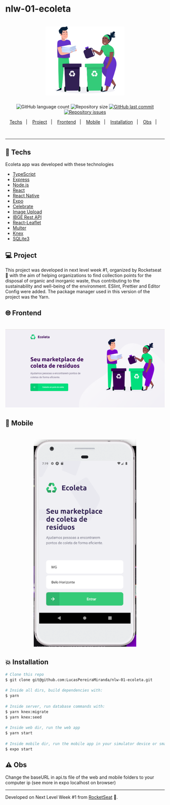 # nlw-01-ecoleta


<h1 align="center">
  <img alt="Ecoleta" title="#ecoleta" src=".github/logo.png" width="250px" />
</h1>

<p align="center">
  <img alt="GitHub language count" src="https://img.shields.io/github/languages/count/LucasPereiraMiranda/nlw-01-ecoleta">

  <img alt="Repository size" src="https://img.shields.io/github/repo-size/LucasPereiraMiranda/nlw-01-ecoleta">
  
  <a href="https://github.com/LucasPereiraMiranda/nlw-01-ecoleta/commits/master">
    <img alt="GitHub last commit" src="https://img.shields.io/github/last-commit/LucasPereiraMiranda/nlw-01-ecoleta">
  </a>

  <a href="https://github.com/LucasPereiraMiranda/nlw-01-ecoleta/issues">
    <img alt="Repository issues" src="https://img.shields.io/github/issues/LucasPereiraMiranda/nlw-01-ecoleta">
  </a>
</p>

<p align="center">
  <a href="#-techs">Techs</a>&nbsp;&nbsp;&nbsp;|&nbsp;&nbsp;&nbsp;
  <a href="#-project">Project</a>&nbsp;&nbsp;&nbsp;|&nbsp;&nbsp;&nbsp;
  <a href="#-frontend">Frontend</a>&nbsp;&nbsp;&nbsp;|&nbsp;&nbsp;&nbsp;
  <a href="#-mobile">Mobile</a>&nbsp;&nbsp;&nbsp;|&nbsp;&nbsp;&nbsp;
  <a href="#-installation">Installation</a>&nbsp;&nbsp;&nbsp;|&nbsp;&nbsp;&nbsp;
  <a href="#-obs">Obs</a>&nbsp;&nbsp;&nbsp;|&nbsp;&nbsp;&nbsp;
</p>

<br>


---

## 🚀 Techs

Ecoleta app was developed with these technologies

- [TypeScript](https://github.com/Microsoft/TypeScript)
- [Express](https://github.com/expressjs/express)
- [Node.js](https://nodejs.org/en/)
- [React](https://reactjs.org)
- [React Native](https://facebook.github.io/react-native/)
- [Expo](https://expo.io/)
- [Celebrate](https://github.com/arb/celebrate)
- [Image Upload](react-dropzone)
- [IBGE Rest API](https://servicodados.ibge.gov.br/api/docs/localidades?versao=1#api-UFs-estadosGet)
- [React-Leaflet](https://github.com/PaulLeCam/react-leaflet)
- [Multer](https://www.npmjs.com/package/multer)
- [Knex](http://knexjs.org/)
- [SQLite3](https://www.sqlite.org/index.html)
 

## 💻 Project

This project was developed in next level week #1, organized by Rocketseat 🚀 with the aim of helping organizations to find collection points for the disposal of organic and inorganic waste, thus contributing to the sustainability and well-being of the environment. ESlint, Prettier and Editor Config were added. 
The package manager used in this version of the project was the Yarn.


## 🌐 Frontend
<h1 align="center">
    <img alt="Ecoleta Front-end" title="#ecoleta" src=".github/web.png" />
</h1>

## 📱 Mobile
<h1 align="center">
    <img alt="Ecoleta Mobile" title="#ecoleta" src=".github/mobile.png" />
</h1>

## :boom: Installation

```bash
# Clone this repo
$ git clone git@github.com:LucasPereiraMiranda/nlw-01-ecoleta.git

# Inside all dirs, build dependencies with:
$ yarn

# Inside server, run database commands with:
$ yarn knex:migrate
$ yarn knex:seed

# Inside web dir, run the web app
$ yarn start

# Inside mobile dir, run the mobile app in your simulator device or smartphone
$ expo start

```
## :warning: Obs
Change the baseURL in api.ts file of the web and mobile folders to your computer ip (see more in expo localhost on browser)

---

Developed on Next Level Week #1 from [RocketSeat](https://rocketseat.com.br) :rocket:.